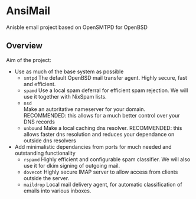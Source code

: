 # AnsiMail
Anisble email project based on OpenSMTPD for OpenBSD

## Overview

Aim of the project:
 * Use as much of the base system as possible
   * `smtpd`
   The default OpenBSD mail transfer agent. Highly secure, fast and efficient.
   * `spamd`
   Use a local spam deferral for efficient spam rejection. We will use it together with NixSpam lists.
   * `nsd`  
   Make an autoritative nameserver for your domain.  
   RECOMMENDED: this allows for a much better control over your DNS records
   * `unbound`
   Make a local caching dns resolver.
   RECOMMENDED: this allows faster dns resolution and reduces your dependance on outside dns resolvers
 * Add minimalistic dependancies from ports for much needed and outstanding functionality
   * `rspamd`
   Highly efficient and configurable spam classifier.
   We will also use it for dkim signing of outgoing mail.
   * `dovecot`
   Highly secure IMAP server to allow access from clients outside the server.
   * `maildrop`
   Local mail delivery agent, for automatic classification of emails into various inboxes.

